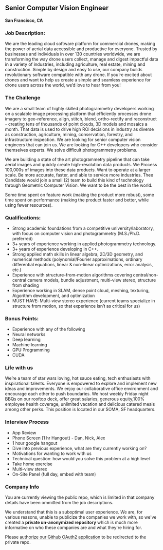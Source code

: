 ## Senior Computer Vision Engineer
#### San Francisco, CA

### Job Description:
We are the leading cloud software platform for commercial drones, making the power of aerial data accessible and productive for everyone. Trusted by businesses and individuals in over 130 countries worldwide, we are transforming the way drone users collect, manage and digest impactful data in a variety of industries, including agriculture, real estate, mining and construction. Simple by design and easy to use, our company builds revolutionary software compatible with any drone. If you’re excited about drones and want to help us create a simple and seamless experience for drone users across the world, we’d love to hear from you!

### The Challenge
We are a small team of highly skilled photogrammetry developers working on a scalable image processing platform that efficiently processes drone imagery to geo-reference, align, stitch, blend, ortho-rectify and reconstruct - creating tens of thousands of point clouds, 3D models and mosaics a month. That data is used to drive high ROI decisions in industry as diverse as construction, agriculture, mining, conservation, forestry, and infrastructure inspection. We are looking for senior computer vision engineers that can join us. We are looking for C++ developers who consider themselves experts. We solve difficult photogrammetry problems.

We are building a state of the art photogrammetry pipeline that can take aerial images and quickly create high-resolution data products. We Process 100,000s of images into these data products. Want to operate at a larger scale. Be more accurate, faster, and able to service more industries. Thee Candidate would join a small (2) team to build this kind of technology through Geometric Computer Vision. We want to be the best in the world.

Some time spent on feature work (making the product more robust), some time spent on performance (making the product faster and better, while using fewer resources).

### Qualifications:
+	Strong academic foundations from a competitive university/laboratory, with focus on computer vision and photogrammetry (M.S./Ph.D. preferred)
+	3+ years of experience working in applied photogrammetry technology.
+	3+ years of experience developing in C++.
+	Strong applied math skills in linear algebra, 2D/3D geometry, and numerical methods (polynomial/Fourier approximations, ordinary differential equations, linear & non-linear optimizations, error analysis, etc.)
+	Experience with structure-from-motion algorithms covering central/non-central camera models, bundle adjustment, multi-view stereo, structure from shading
+	Experience working in SLAM, dense point cloud, meshing, texturing, Algorithm development, and optimization
+	MUST HAVE: Multi-view stereo experience (current teams specialize in structure from motion, so that experience isn’t as critical for us)

### Bonus Points:
+	Experience with any of the following
  + Neural networks
  + Deep learning
  + Machine learning
  + GPU Programming
  + CUDA

### Life with us
We’re a team of star wars loving, hot sauce eating, tech enthusiasts with inspirational talents. Everyone is empowered to explore and implement new ideas and improvements. We enjoy our collaborative office environment and encourage each other to push boundaries. We host weekly Friday night BBQs on our rooftop deck, offer great salaries, generous equity,100% employee health coverage, unlimited vacation and delicious catered meals among other perks. This position is located in our SOMA, SF headquarters.

### Interview Process
+	App Review
+	Phone Screen (1 hr Hangout) - Dan, Nick, Alex
  + 1 hour google hangout
  + Dive into previous experience, what are they currently working on?
  + Motivations for wanting to work with us
  + Technical question: how would you solve this problem at a high level
+	Take home exercise
  + Multi-view stereo
+	On-Site Panel (full day, embed with team)

### Company Info
You are currently viewing the public repo, which is limited in that company details have been ommitted from the job descriptions.  
    
We understand that this is a suboptimal user experience.  We are, for various reasons, unable to publicize the companies we work with, so we've
created a **private un-anonymized repository** which is much more informative on who these companies are and what they're hiring for.  
    
Please [authorize our Github OAuth2 application](https://letsrockit.co/users/auth/github?job_id=rhjvbmvezxbsb3k-senior-computer-vision-engineer) to be redirected to the private repo.
